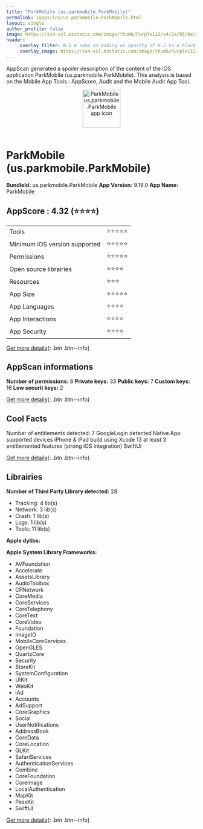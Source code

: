 ```yaml
---
title: "ParkMobile (us.parkmobile.ParkMobile)"
permalink: /apps/ios/us.parkmobile.ParkMobile.html
layout: single
author_profile: false
image: https://is4-ssl.mzstatic.com/image/thumb/Purple112/v4/2a/05/be/2a05be35-85d0-84a5-d1c4-49c93d2fa049/AppIcon-1x_U007emarketing-0-7-0-85-220.png/512x512bb.jpg
header: 
     overlay_filter: 0.5 # same as adding an opacity of 0.5 to a black background
     overlay_image: https://is4-ssl.mzstatic.com/image/thumb/Purple112/v4/2a/05/be/2a05be35-85d0-84a5-d1c4-49c93d2fa049/AppIcon-1x_U007emarketing-0-7-0-85-220.png/512x512bb.jpg
---
```

AppScan generated a spoiler description of the content of the iOS application ParkMobile (us.parkmobile.ParkMobile). This analysis is based on the Mobile App Tools : AppScore, Audit and the Mobile Audit App Tool.

  
  
<div style="text-align: center;"><img src="https://is4-ssl.mzstatic.com/image/thumb/Purple112/v4/2a/05/be/2a05be35-85d0-84a5-d1c4-49c93d2fa049/AppIcon-1x_U007emarketing-0-7-0-85-220.png/512x512bb.jpg" width="100" height="100" alt="ParkMobile us.parkmobile.ParkMobile app icon"></div></br>
  
# ParkMobile (us.parkmobile.ParkMobile)

**BundleId:** us.parkmobile.ParkMobile
**App Version:** 9.19.0
**App Name:** ParkMobile


## AppScore : 4.32 (⭐️⭐️⭐️⭐️) 

<table>
<tr><td> Tools </td><td> ⭐️⭐️⭐️⭐️⭐️ </td></tr>
<tr><td> Minimum iOS version supported </td><td> ⭐️⭐️⭐️⭐️⭐️ </td></tr>
<tr><td> Permissions </td><td> ⭐️⭐️⭐️⭐️⭐️ </td></tr>
<tr><td> Open source librairies </td><td> ⭐️⭐️⭐️⭐️ </td></tr>
<tr><td> Resources </td><td> ⭐️⭐️⭐️ </td></tr>
<tr><td> App Size </td><td> ⭐️⭐️⭐️⭐️⭐️ </td></tr>
<tr><td> App Languages </td><td> ⭐️⭐️⭐️⭐️ </td></tr>
<tr><td> App Interactions </td><td> ⭐️⭐️⭐️⭐️ </td></tr>
<tr><td> App Security </td><td> ⭐️⭐️⭐️⭐️ </td></tr>
</table>

[Get more details](/pricing.html){: .btn .btn--info}  
  
## AppScan informations 

**Number of permissions:** 8
**Private keys:** 33
**Public keys:** 7
**Custom keys:** 16
**Low securit keys:** 2
  
[Get more details](/pricing.html){: .btn .btn--info}

## Cool Facts

Number of entitlements detected: 7
GoogleLogin detected
Native App
supported devices iPhone & iPad
build using Xcode 13
at least 3 entitlemented features (strong iOS integration)
SwiftUI
  
[Get more details](/pricing.html){: .btn .btn--info}

## Librairies 
**Number of Third Party Library detected:** 28
- Tracking: 4 lib(s)
- Network: 3 lib(s)
- Crash: 1 lib(s)
- Logs: 1 lib(s)
- Tools: 11 lib(s)

**Apple dylibs:**


**Apple System Library Frameworks:**
- AVFoundation
- Accelerate
- AssetsLibrary
- AudioToolbox
- CFNetwork
- CoreMedia
- CoreServices
- CoreTelephony
- CoreText
- CoreVideo
- Foundation
- ImageIO
- MobileCoreServices
- OpenGLES
- QuartzCore
- Security
- StoreKit
- SystemConfiguration
- UIKit
- WebKit
- iAd
- Accounts
- AdSupport
- CoreGraphics
- Social
- UserNotifications
- AddressBook
- CoreData
- CoreLocation
- GLKit
- SafariServices
- AuthenticationServices
- Combine
- CoreFoundation
- CoreImage
- LocalAuthentication
- MapKit
- PassKit
- SwiftUI


  
[Get more details](/pricing.html){: .btn .btn--info}

